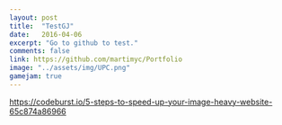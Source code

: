 ```yaml
---
layout: post
title:  "TestGJ"
date:   2016-04-06
excerpt: "Go to github to test."
comments: false
link: https://github.com/martimyc/Portfolio
image: "../assets/img/UPC.png"
gamejam: true
---
```


https://codeburst.io/5-steps-to-speed-up-your-image-heavy-website-65c874a86966
